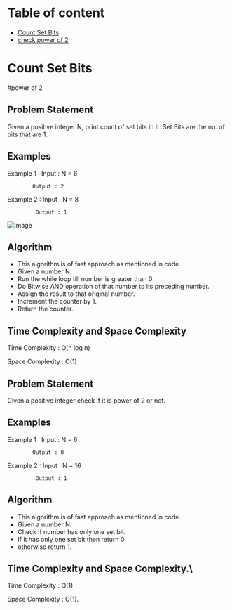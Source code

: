 # Table of content
- [Count Set Bits](#count-set-bits)
- [check power of 2](#check-power-2)


# Count Set Bits
#power of 2

## Problem Statement 
Given a positive integer N, print count of set bits in it. Set Bits are the no. of bits that are 1.

## Examples
Example 1 : Input : N = 6

            Output : 2

Example 2 :  Input : N = 8

             Output : 1
             
 ![image](https://user-images.githubusercontent.com/94545831/169095943-17f56cab-2bea-4ce6-bf8a-cbbfb5abfd9c.png)

            
## Algorithm
   - This algorithm is of fast approach as mentioned in code.
- Given a number N.
- Run the while loop till number is greater than 0.
- Do Bitwise AND operation of that number to its preceding number.
- Assign the result to that original number.
- Increment the counter by 1.
- Return the counter.

## Time Complexity and Space Complexity
Time Complexity : O(n log n)

Space Complexity : O(1)

## Problem Statement 
Given a positive integer check if it is power of 2 or not.

## Examples
Example 1 : Input : N = 6

            Output : 0

Example 2 :  Input : N = 16

             Output : 1
             
## Algorithm
- This algorithm is of fast approach as mentioned in code.
- Given a number N.
- Check if number has only one set bit.
- If it has only one set bit then return 0.
- otherwise return 1.
 
## Time Complexity and Space Complexity.\
Time Complexity : O(1)

Space Complexity : O(1).

